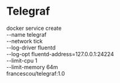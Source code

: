 Telegraf
===

docker service create \
  --name telegraf \
  --network tick \
  --log-driver fluentd \
  --log-opt fluentd-address=127.0.0.1:24224 \
  --limit-cpu 1 \
  --limit-memory 64m \
  francescou/telegraf:1.0
